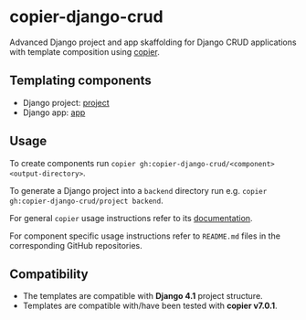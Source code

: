 # copier-django-crud

Advanced Django project and app skaffolding for Django CRUD applications
with template composition using [copier](https://github.com/copier-org/copier/).

## Templating components

- Django project: [project](https://github.com/copier-django-crud/project)
- Django app: [app](https://github.com/copier-django-crud/app)

## Usage

To create components run
`copier gh:copier-django-crud/<component> <output-directory>`.

To generate a Django project into a `backend` directory run e.g. `copier gh:copier-django-crud/project backend`.

For general `copier` usage instructions refer to its
[documentation](https://copier.readthedocs.io).

For component specific usage instructions refer to `README.md` files in the corresponding GitHub repositories.

## Compatibility

- The templates are compatible with **Django 4.1** project structure.
- Templates are compatible with/have been tested with **copier v7.0.1**.
